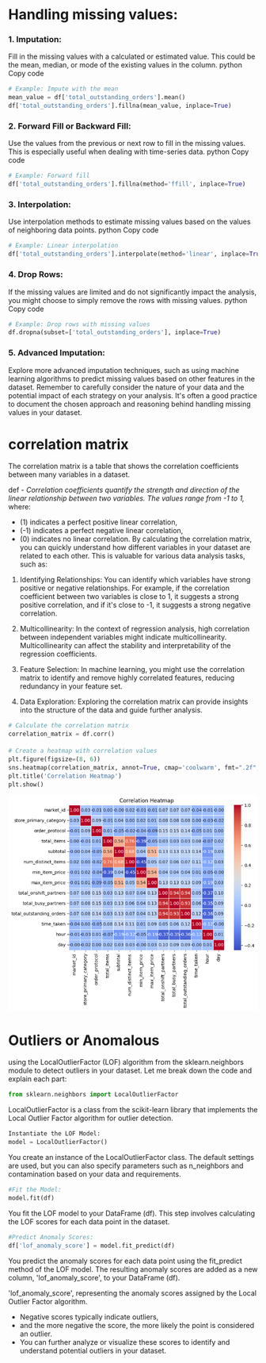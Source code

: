 # Handling missing values:
### 1. Imputation:

Fill in the missing values with a calculated or estimated value. This could be the mean, median, or mode of the existing values in the column.
python
Copy code
```python
# Example: Impute with the mean
mean_value = df['total_outstanding_orders'].mean()
df['total_outstanding_orders'].fillna(mean_value, inplace=True)
```
### 2. Forward Fill or Backward Fill:

Use the values from the previous or next row to fill in the missing values. This is especially useful when dealing with time-series data.
python
Copy code
```python
# Example: Forward fill
df['total_outstanding_orders'].fillna(method='ffill', inplace=True)
```
### 3. Interpolation:

Use interpolation methods to estimate missing values based on the values of neighboring data points.
python
Copy code
```python
# Example: Linear interpolation
df['total_outstanding_orders'].interpolate(method='linear', inplace=True)
```
### 4. Drop Rows:

If the missing values are limited and do not significantly impact the analysis, you might choose to simply remove the rows with missing values.
python
Copy code
```python
# Example: Drop rows with missing values
df.dropna(subset=['total_outstanding_orders'], inplace=True)
```
### 5. Advanced Imputation:

Explore more advanced imputation techniques, such as using machine learning algorithms to predict missing values based on other features in the dataset.
Remember to carefully consider the nature of your data and the potential impact of each strategy on your analysis. It's often a good practice to document the chosen approach and reasoning behind handling missing values in your dataset.

# correlation matrix

The correlation matrix is a table that shows the correlation coefficients between many variables in a dataset.

def - *Correlation coefficients quantify the strength and direction of the linear relationship between two variables. The values range from -1 to 1,* 
where:
  - (1) indicates a perfect positive linear correlation,
  - (-1) indicates a perfect negative linear correlation,
  - (0) indicates no linear correlation.
By calculating the correlation matrix, you can quickly understand how different variables in your dataset are related to each other. This is valuable for various data analysis tasks, such as:

1. Identifying Relationships: You can identify which variables have strong positive or negative relationships. For example, if the correlation coefficient between two variables is close to 1, it suggests a strong positive correlation, and if it's close to -1, it suggests a strong negative correlation.

1. Multicollinearity: In the context of regression analysis, high correlation between independent variables might indicate multicollinearity. Multicollinearity can affect the stability and interpretability of the regression coefficients.

1. Feature Selection: In machine learning, you might use the correlation matrix to identify and remove highly correlated features, reducing redundancy in your feature set.

1. Data Exploration: Exploring the correlation matrix can provide insights into the structure of the data and guide further analysis.
```python
# Calculate the correlation matrix
correlation_matrix = df.corr()

# Create a heatmap with correlation values
plt.figure(figsize=(8, 6))
sns.heatmap(correlation_matrix, annot=True, cmap='coolwarm', fmt=".2f", linewidths=.5)
plt.title('Correlation Heatmap')
plt.show()
```
![alt text](image.png)

# Outliers or Anomalous

using the LocalOutlierFactor (LOF) algorithm from the sklearn.neighbors module to detect outliers in your dataset. Let me break down the code and explain each part:

```python
from sklearn.neighbors import LocalOutlierFactor
```

LocalOutlierFactor is a class from the scikit-learn library that implements the Local Outlier Factor algorithm for outlier detection.

```python
Instantiate the LOF Model:
model = LocalOutlierFactor()
```
You create an instance of the LocalOutlierFactor class. The default settings are used, but you can also specify parameters such as n_neighbors and contamination based on your data and requirements.

```python
#Fit the Model:
model.fit(df)
```
You fit the LOF model to your DataFrame (df). This step involves calculating the LOF scores for each data point in the dataset.

```python
#Predict Anomaly Scores:
df['lof_anomaly_score'] = model.fit_predict(df)
```

You predict the anomaly scores for each data point using the fit_predict method of the LOF model. The resulting anomaly scores are added as a new column, 'lof_anomaly_score', to your DataFrame (df).

'lof_anomaly_score', representing the anomaly scores assigned by the Local Outlier Factor algorithm. 
  - Negative scores typically indicate outliers,
  - and the more negative the score, the more likely the point is considered an outlier.
  - You can further analyze or visualize these scores to identify and understand potential outliers in your dataset.

